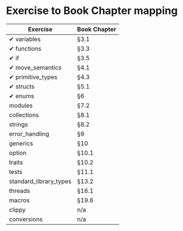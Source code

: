 # Exercise to Book Chapter mapping

| Exercise               | Book Chapter |
|------------------------|--------------|
| ✔ variables            | §3.1          |
| ✔ functions            | §3.3          |
| ✔ if                   | §3.5          |
| ✔ move_semantics       | §4.1          |
| ✔ primitive_types      | §4.3          |
| ✔ structs              | §5.1          |
| ✔ enums                | §6            |
| modules                | §7.2          |
| collections            | §8.1          |
| strings                | §8.2          |
| error_handling         | §9            |
| generics               | §10           |
| option                 | §10.1         |
| traits                 | §10.2         |
| tests                  | §11.1         |
| standard_library_types | §13.2         |
| threads                | §16.1         |
| macros                 | §19.6         |
| clippy                 | n/a           |
| conversions            | n/a           |
